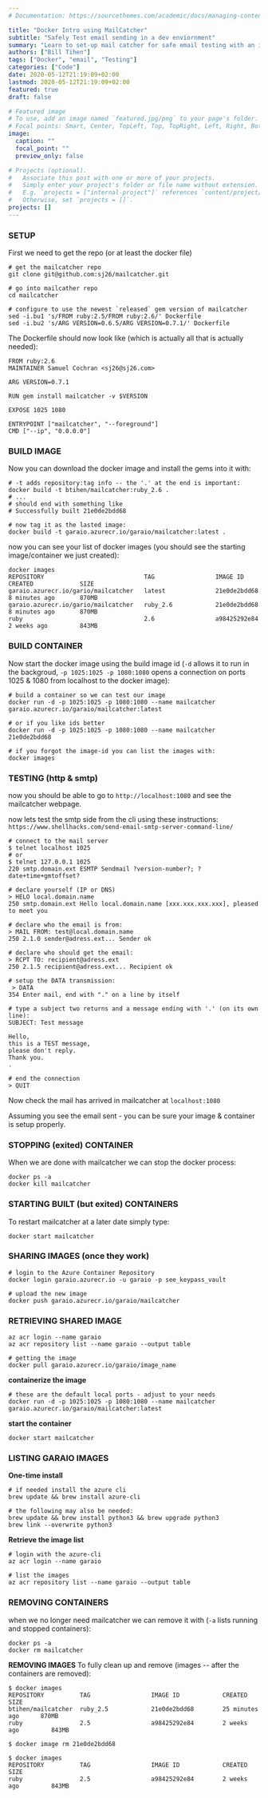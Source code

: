 ```yaml
---
# Documentation: https://sourcethemes.com/academic/docs/managing-content/

title: "Docker Intro using MailCatcher"
subtitle: "Safely Test email sending in a dev enviornment"
summary: "Learn to set-up mail catcher for safe email testing with an introduction to Docker"
authors: ["Bill Tihen"]
tags: ["Docker", "email", "Testing"]
categories: ["Code"]
date: 2020-05-12T21:19:09+02:00
lastmod: 2020-05-12T21:19:09+02:00
featured: true
draft: false

# Featured image
# To use, add an image named `featured.jpg/png` to your page's folder.
# Focal points: Smart, Center, TopLeft, Top, TopRight, Left, Right, BottomLeft, Bottom, BottomRight.
image:
  caption: ""
  focal_point: ""
  preview_only: false

# Projects (optional).
#   Associate this post with one or more of your projects.
#   Simply enter your project's folder or file name without extension.
#   E.g. `projects = ["internal-project"]` references `content/project/deep-learning/index.md`.
#   Otherwise, set `projects = []`.
projects: []
---
```


### **SETUP**

First we need to get the repo (or at least the docker file)
```
# get the mailcatcher repo
git clone git@github.com:sj26/mailcatcher.git

# go into mailcather repo
cd mailcatcher

# configure to use the newest `released` gem version of mailcatcher
sed -i.bu1 's/FROM ruby:2.5/FROM ruby:2.6/' Dockerfile
sed -i.bu2 's/ARG VERSION=0.6.5/ARG VERSION=0.7.1/' Dockerfile
```

The Dockerfile should now look like (which is actually all that is actually needed):
```
FROM ruby:2.6
MAINTAINER Samuel Cochran <sj26@sj26.com>

ARG VERSION=0.7.1

RUN gem install mailcatcher -v $VERSION

EXPOSE 1025 1080

ENTRYPOINT ["mailcatcher", "--foreground"]
CMD ["--ip", "0.0.0.0"]
```

### **BUILD IMAGE**

Now you can download the docker image and install the gems into it with:
```
# -t adds repository:tag info -- the '.' at the end is important:
docker build -t btihen/mailcatcher:ruby_2.6 .
# ...
# should end with something like
# Successfully built 21e0de2bdd68

# now tag it as the lasted image:
docker build -t garaio.azurecr.io/garaio/mailcatcher:latest .
```

now you can see your list of docker images (you should see the starting image/container we just created):
```
docker images
REPOSITORY                            TAG                 IMAGE ID            CREATED             SIZE
garaio.azurecr.io/gario/mailcatcher   latest              21e0de2bdd68        8 minutes ago       870MB
garaio.azurecr.io/gario/mailcatcher   ruby_2.6            21e0de2bdd68        8 minutes ago       870MB
ruby                                  2.6                 a98425292e84        2 weeks ago         843MB
```

### **BUILD CONTAINER**

Now start the docker image using the build image id (`-d` allows it to run in the backgroud, `-p 1025:1025 -p 1080:1080` opens a connection on ports 1025 & 1080 from localhost to the docker image):

```
# build a container so we can test our image
docker run -d -p 1025:1025 -p 1080:1080 --name mailcatcher garaio.azurecr.io/garaio/mailcatcher:latest

# or if you like ids better
docker run -d -p 1025:1025 -p 1080:1080 --name mailcatcher 21e0de2bdd68

# if you forgot the image-id you can list the images with:
docker images
```

### **TESTING (http & smtp)**

now you should be able to go to `http://localhost:1080` and see the mailcatcher webpage.

now lets test the smtp side from the cli using these instructions: `https://www.shellhacks.com/send-email-smtp-server-command-line/`
```
# connect to the mail server
$ telnet localhost 1025
# or
$ telnet 127.0.0.1 1025
220 smtp.domain.ext ESMTP Sendmail ?version-number?; ?date+time+gmtoffset?

# declare yourself (IP or DNS)
> HELO local.domain.name
250 smtp.domain.ext Hello local.domain.name [xxx.xxx.xxx.xxx], pleased to meet you

# declare who the email is from:
> MAIL FROM: test@local.domain.name
250 2.1.0 sender@adress.ext... Sender ok

# declare who should get the email:
> RCPT TO: recipient@adress.ext
250 2.1.5 recipient@adress.ext... Recipient ok

# setup the DATA transmission:
 > DATA
354 Enter mail, end with "." on a line by itself

# type a subject two returns and a message ending with '.' (on its own line):
SUBJECT: Test message

Hello,
this is a TEST message,
please don't reply.
Thank you.
.

# end the connection
> QUIT
```
Now check the mail has arrived in mailcatcher at `localhost:1080`

Assuming you see the email sent - you can be sure your image & container is setup properly.


### **STOPPING (exited) CONTAINER**

When we are done with mailcatcher we can stop the docker process:
```
docker ps -a
docker kill mailcatcher
```

### **STARTING BUILT (but exited) CONTAINERS**
To restart mailcatcher at a later date simply type:

`docker start mailcatcher`


### **SHARING IMAGES (once they work)**

```
# login to the Azure Container Repository
docker login garaio.azurecr.io -u garaio -p see_keypass_vault

# upload the new image
docker push garaio.azurecr.io/garaio/mailcatcher
```

### **RETRIEVING SHARED IMAGE**

```
az acr login --name garaio
az acr repository list --name garaio --output table

# getting the image
docker pull garaio.azurecr.io/garaio/image_name
```

**containerize the image**
```
# these are the default local ports - adjust to your needs
docker run -d -p 1025:1025 -p 1080:1080 --name mailcatcher garaio.azurecr.io/garaio/mailcatcher:latest
```

**start the container**
```
docker start mailcatcher
```


### **LISTING GARAIO IMAGES**

**One-time install**
```
# if needed install the azure cli
brew update && brew install azure-cli

# the following may also be needed:
brew update && brew install python3 && brew upgrade python3
brew link --overwrite python3
```

**Retrieve the image list**
```
# login with the azure-cli
az acr login --name garaio

# list the images
az acr repository list --name garaio --output table
```

### **REMOVING CONTAINERS**
when we no longer need mailcatcher we can remove it with (`-a` lists running and stopped containers):
```
docker ps -a
docker rm mailcatcher
```

**REMOVING IMAGES**
To fully clean up and remove (images -- after the containers are removed):
```
$ docker images
REPOSITORY          TAG                 IMAGE ID            CREATED             SIZE
btihen/mailcatcher  ruby_2.5            21e0de2bdd68        25 minutes ago      870MB
ruby                2.5                 a98425292e84        2 weeks ago         843MB

$ docker image rm 21e0de2bdd68

$ docker images
REPOSITORY          TAG                 IMAGE ID            CREATED             SIZE
ruby                2.5                 a98425292e84        2 weeks ago         843MB
```